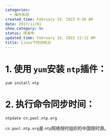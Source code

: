 ```yaml
---
categories:
  - 操作系统
created_time: February 19, 2022 9:30 AM
date: 2017/11/01
show_category: No
status: 待发布
updated_time: February 19, 2022 11:12 AM
title: Linux下时间校对
---
```



# 1. 使用 `yum`安装 `ntp`插件：

```
yum install ntp
```

# 2. 执行命令同步时间：

```
ntpdate cn.pool.ntp.org
```

`cn.pool.ntp.org`是 `ntp`网络授时组织的中国授时源。